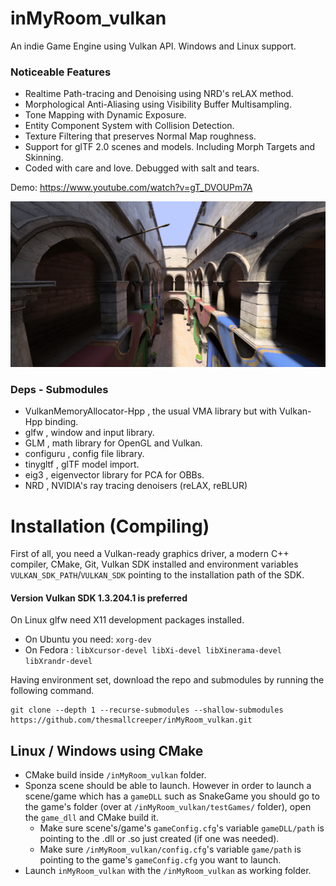 # inMyRoom_vulkan
An indie Game Engine using Vulkan API. Windows and Linux support.

### Noticeable Features
* Realtime Path-tracing and Denoising using NRD's reLAX method.
* Morphological Anti-Aliasing using Visibility Buffer Multisampling.
* Tone Mapping with Dynamic Exposure.
* Entity Component System with Collision Detection.
* Texture Filtering that preserves Normal Map roughness.
* Support for glTF 2.0 scenes and models. Including Morph Targets and Skinning.
* Coded with care and love. Debugged with salt and tears.

Demo: https://www.youtube.com/watch?v=gT_DVOUPm7A

![Screenshot_0](screenshots/after.png "")

### Deps - Submodules
* VulkanMemoryAllocator-Hpp , the usual VMA library but with Vulkan-Hpp binding.
* glfw , window and input library.
* GLM , math library for OpenGL and Vulkan.
* configuru , config file library.
* tinygltf , glTF model import.
* eig3 , eigenvector library for PCA for OBBs.
* NRD , NVIDIA's ray tracing denoisers (reLAX, reBLUR)

# Installation (Compiling)

  First of all, you need a Vulkan-ready graphics driver, a modern C++ compiler, CMake, Git, Vulkan SDK installed and environment variables `VULKAN_SDK_PATH`/`VULKAN_SDK` pointing to the installation path of the SDK.

#### Version Vulkan SDK 1.3.204.1 is preferred
  
  On Linux glfw need X11 development packages installed.
  * On Ubuntu you need:
`xorg-dev`
  * On Fedora :
`libXcursor-devel libXi-devel libXinerama-devel libXrandr-devel`

  Having environment set, download the repo and submodules by running the following command.
```
git clone --depth 1 --recurse-submodules --shallow-submodules https://github.com/thesmallcreeper/inMyRoom_vulkan.git
```

 ## Linux / Windows using CMake
 
 * CMake build inside `/inMyRoom_vulkan` folder.
 * Sponza scene should be able to launch. However in order to launch a scene/game which has a `gameDLL` such as SnakeGame you should go to the game's folder (over at `/inMyRoom_vulkan/testGames/` folder), open the `game_dll` and CMake build it.
   - Make sure scene's/game's `gameConfig.cfg`'s variable `gameDLL/path` is pointing to the .dll or .so just created (if one was needed).
   - Make sure `/inMyRoom_vulkan/config.cfg`'s variable `game/path` is pointing to the game's `gameConfig.cfg` you want to launch.
 * Launch `inMyRoom_vulkan` with the `/inMyRoom_vulkan` as working folder.

